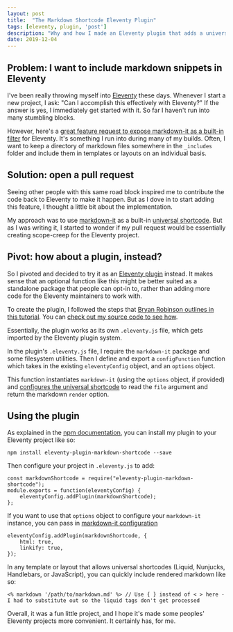 ```yaml
---
layout: post
title:  "The Markdown Shortcode Eleventy Plugin"
tags: [eleventy, plugin, 'post']
description: "Why and how I made an Eleventy plugin that adds a universal shortcode for rendering markdown."
date: 2019-12-04
---
```


## Problem: I want to include markdown snippets in Eleventy

I've been really throwing myself into [Eleventy](https://www.11ty.io/) these days. Whenever I start a new project, I ask: "Can I accomplish this effectively with Eleventy?" If the answer is yes, I immediately get started with it. So far I haven't run into many stumbling blocks.

However, here's a [great feature request to expose markdown-it as a built-in filter](https://github.com/11ty/eleventy/issues/658) for Eleventy. It's something I run into during many of my builds. Often, I want to keep a directory of markdown files somewhere in the `_includes` folder and include them in templates or layouts on an individual basis. 

## Solution: open a pull request

Seeing other people with this same road block inspired me to contribute the code back to Eleventy to make it happen. But as I dove in to start adding this feature, I thought a little bit about the implementation. 

My approach was to use [markdown-it](https://www.npmjs.com/package/markdown-it) as a built-in [universal shortcode](https://www.11ty.io/docs/shortcodes/#universal-shortcodes). But as I was writing it, I started to wonder if my pull request would be essentially creating scope-creep for the Eleventy project.

## Pivot: how about a plugin, instead?

So I pivoted and decided to try it as an [Eleventy plugin](https://www.11ty.io/docs/plugins/) instead. It makes sense that an optional function like this might be better suited as a standalone package that people can opt-in to, rather than adding more code for the Eleventy maintainers to work with. 

To create the plugin, I followed the steps that [Bryan Robinson outlines in this tutorial](https://bryanlrobinson.com/blog/creating-11ty-plugin-embed-svg-contents/). You can [check out my source code to see how](https://github.com/ogdenstudios/eleventy-plugin-markdown-shortcode). 

Essentially, the plugin works as its own `.eleventy.js` file, which gets imported by the Eleventy plugin system. 

In the plugin's `.eleventy.js` file, I require the `markdown-it` package and some filesystem utilities. Then I define and export a `configFunction` function which takes in the existing `eleventyConfig` object, and an `options` object. 

This function instantiates `markdown-it` (using the `options` object, if provided) and [configures the universal shortcode](https://www.11ty.io/docs/shortcodes/) to read the `file` argument and return the markdown `render` option. 

## Using the plugin 

As explained in the [npm documentation](https://www.npmjs.com/package/eleventy-plugin-markdown-shortcode), you can install my plugin to your Eleventy project like so: 

```
npm install eleventy-plugin-markdown-shortcode --save
```

Then configure your project in `.eleventy.js` to add: 

```
const markdownShortcode = require("eleventy-plugin-markdown-shortcode");
module.exports = function(eleventyConfig) {
    eleventyConfig.addPlugin(markdownShortcode);
};
```

If you want to use that `options` object to configure your `markdown-it` instance, you can pass in [markdown-it configuration](https://www.npmjs.com/package/markdown-it#init-with-presets-and-options)

```
eleventyConfig.addPlugin(markdownShortcode, {
    html: true,
    linkify: true,
});
```

In any template or layout that allows universal shortcodes (Liquid, Nunjucks, Handlebars, or JavaScript), you can quickly include rendered markdown like so: 

```
<% markdown '/path/to/markdown.md' %> // Use { } instead of < > here - I had to substitute out so the liquid tags don't get processed
```

Overall, it was a fun little project, and I hope it's made some peoples' Eleventy projects more convenient. It certainly has, for me. 
